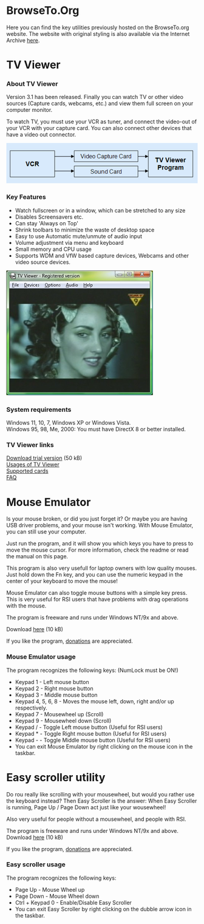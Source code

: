 # BrowseTo.Org
Here you can find the key utilities previously hosted on the BrowseTo.org website.
The website with original styling is also available via the Internet Archive [here](https://web.archive.org/web/20211218231743/http://rhdesigns.browseto.org/).

# TV Viewer

### About TV Viewer
Version 3.1 has been released.
Finally you can watch TV or other video sources (Capture cards, webcams, etc.) and view them full screen on your computer monitor.

To watch TV, you must use your VCR as tuner, and connect the video-out of your VCR with your capture card. You can also connect other devices that have a video out connector.

![TV Viewer connection diagram](https://github.com/Profile926/BrowseTo.Org/blob/main/tvviewer/tv_viewer_connections.png)

### Key Features
- Watch fullscreen or in a window, which can be stretched to any size
- Disables Screensavers etc.
- Can stay 'Always on Top'
- Shrink toolbars to minimize the waste of desktop space
- Easy to use Automatic mute/unmute of audio input
- Volume adjustment via menu and keyboard
- Small memory and CPU usage
- Supports WDM and VfW based capture devices, Webcams and other video source devices.

![TV Viewer screenshot](https://github.com/Profile926/BrowseTo.Org/blob/main/tvviewer/tvviewer.jpg)

### System requirements
Windows 11, 10, 7, Windows XP or Windows Vista.  
Windows 95, 98, Me, 2000: You must have DirectX 8 or better installed.

### TV Viewer links
[Download trial version](https://github.com/Profile926/BrowseTo.Org/blob/main/tvviewer/tvtrial.zip?raw=true)  (50 kB)  
[Usages of TV Viewer](tvviewer/usages.md)  
[Supported cards](tvviewer/supportedcards.md)  
[FAQ](tvviewer/faq.md)  

# Mouse Emulator
Is your mouse broken, or did you just forget it? Or maybe you are having USB driver problems, and your mouse isn't working. With Mouse Emulator, you can still use your computer.

Just run the program, and it will show you which keys you have to press to move the mouse cursor. For more information, check the readme or read the manual on this page.

This program is also very usefull for laptop owners with low quality mouses. Just hold down the Fn key, and you can use the numeric keypad in the center of your keyboard to move the mouse!

Mouse Emulator can also toggle mouse buttons with a simple key press. This is very useful for RSI users that have problems with drag operations with the mouse.

The program is freeware and runs under Windows NT/9x and above.

Download [here](https://github.com/Profile926/BrowseTo.Org/raw/main/utilities/mousemu.zip) (10 kB)

If you like the program, [donations](https://www.paypal.com/donate/?hosted_button_id=674WLNXJQCHC2) are appreciated. 

### Mouse Emulator usage
The program recognizes the following keys: (NumLock must be ON!)

- Keypad 1 - Left mouse button
- Keypad 2 - Right mouse button
- Keypad 3 - Middle mouse button
- Keypad 4, 5, 6, 8 - Moves the mouse left, down, right and/or up respectively.
- Keypad 7 - Mousewheel up (Scroll)
- Keypad 9 - Mousewheel down (Scroll)
- Keypad / - Toggle Left mouse button (Useful for RSI users)
- Keypad * - Toggle Right mouse button (Useful for RSI users)
- Keypad - - Toggle Middle mouse button (Useful for RSI users)
- You can exit Mouse Emulator by right clicking on the mouse icon in the taskbar.

# Easy scroller utility
Do rou really like scrolling with your mousewheel, but would you rather use the keyboard instead? Then Easy Scroller is the answer: When Easy Scroller is running, Page Up / Page Down act just like your wousewheel!

Also very useful for people without a mousewheel, and people with RSI.

The program is freeware and runs under Windows NT/9x and above.
Download [here](https://github.com/Profile926/BrowseTo.Org/raw/main/utilities/EasyScroller.zip) (10 kB)

If you like the program, [donations](https://www.paypal.com/donate/?hosted_button_id=Y2A3RAHLMXM9E) are appreciated. 

### Easy scroller usage
The program recognizes the following keys:

- Page Up - Mouse Wheel up
- Page Down - Mouse Wheel down
- Ctrl + Keypad 0 - Enable/Disable Easy Scroller
- You can exit Easy Scroller by right clicking on the dubble arrow icon in the taskbar.
